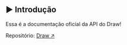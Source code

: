 ## ▶️ Introdução

Essa é a documentação oficial da API do Draw!

Repositório: [Draw ↗️](https://github.com/ZaqueuCavalcante/oauth)
